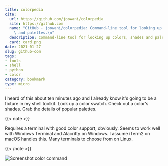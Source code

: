 ```yaml
---
title: colorpedia
cite:
  url: https://github.com/joowani/colorpedia
  site: https://github.com
  name: "GitHub - joowani/colorpedia: Command-line tool for looking up colors, shades\
    \ and palettes.\n"
  description: Command-line tool for looking up colors, shades and palettes. - joowani/colorpedia
  card: card.png
date: 2021-01-27
slug: github-com
tags:
- tools
- shell
- python
- color
category: bookmark
type: micro
---
```

I heard of this about ten minutes ago and I already know it's going to be a fixture in my shell
toolkit. Look up a color swatch. Check out a color's shades. Grab the details of popular palettes.

{{< note >}}

Requires a terminal with good color support, obviously. Seems to work well with Windows Terminal and
Alacritty on Windows. I assume iTerm2 on macOS handles this. Many terminals to choose from on Linux.

{{< /note >}}

![Screenshot color command](color-palette-solarized.png "Screenshot of `color palette solarized`")